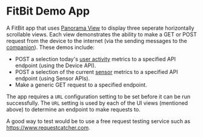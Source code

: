 # FitBit Demo App

A FitBit app that uses [Panorama View](https://dev.fitbit.com/build/guides/user-interface/svg-components/views/#panorama-view) to display three seperate horizontally scrollable views. Each view demonstrates the ability to make a GET or POST request from the device to the internet (via the sending messages to the [companion](https://dev.fitbit.com/build/guides/companion/)). These demos include:

* POST a selection today's [user activity](https://dev.fitbit.com/build/reference/device-api/user-activity/) metrics to a specified API endpoint (using the Device API).
* POST a selection of the current [sensor](https://dev.fitbit.com/build/guides/sensors/) metrics to a specified API endpoint (using Sensor APIs).
* Make a generic GET request to a specified endpoint.

The app requires a `URL` configuration setting to be set before it can be run successfully. The `URL` setting is used by each of the UI views (mentioned above) to determine an endpoint to make requests to.

A good way to test would be to use a free request testing service such as https://www.requestcatcher.com.
